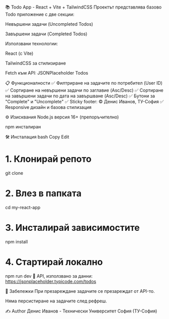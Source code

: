 📚 Todo App - React + Vite + TailwindCSS
Проектът представлява базово Todo приложение с две секции:

Невършени задачи (Uncompleted Todos)

Завършени задачи (Completed Todos)

Използвани технологии:

React (с Vite)

TailwindCSS за стилизиране

Fetch към API: JSONPlaceholder Todos

📋 Функционалности
✅ Филтриране на задачите по потребител (User ID)
✅ Сортиране на невършени задачи по заглавие (Asc/Desc)
✅ Сортиране на завършени задачи по дата на завършване (Asc/Desc)
✅ Бутони за "Complete" и "Uncomplete"
✅ Sticky footer: © Денис Иванов, ТУ-София
✅ Responsive дизайн и базова стилизация

⚙️ Изисквания
Node.js версия 16+ (препоръчително)

npm инсталиран

🛠️ Инсталация
bash
Copy
Edit
# 1. Клонирай репото
git clone 

# 2. Влез в папката
cd my-react-app

# 3. Инсталирай зависимостите
npm install

# 4. Стартирай локално
npm run dev
🔗 API, използвано за данни:
https://jsonplaceholder.typicode.com/todos

🧹 Забележки
При презареждане задачите се презареждат от API-то.

Няма персистиране на задачите след рефреш.

✍️ Author
Денис Иванов - Технически Университет София (ТУ-София)


